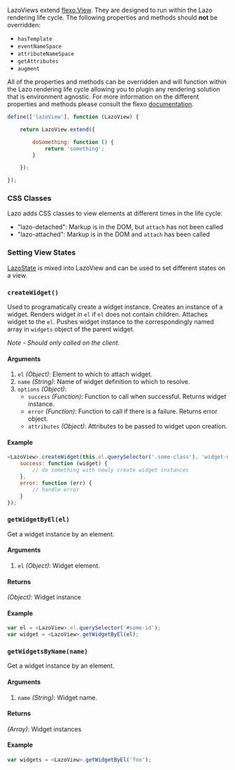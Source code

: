 LazoViews extend [flexo.View](https://github.com/lazojs/flexo/blob/master/docs/index.md#flexoview). They are designed
to run within the Lazo rendering life cycle. The following properties and methods should **not** be overridden:

* `hasTemplate`
* `eventNameSpace`
* `attributeNameSpace`
* `getAttributes`
* `augment`

All of the properties and methods can be overridden and will function within the Lazo rendering life cycle allowing
you to plugin any rendering solution that is environment agnostic. For more information on the different properties
and methods please consult the flexo [documentation](https://github.com/lazojs/flexo/blob/master/docs/index.md#flexoview).

```js
define(['lazoView'], function (LazoView) {

    return LazoView.extend({

        doSomething: function () {
            return 'something';
        }

    });

});
```

### CSS Classes
Lazo adds CSS classes to view elements at different times in the life cycle:

* "lazo-detached": Markup is in the DOM, but `attach` has not been called
* "lazo-attached": Markup is in the DOM and `attach` has been called

### Setting View States
[LazoState](#LazoState) is mixed into LazoView and can be used to set different states on a view.

### `createWidget()`

Used to programatically create a widget instance. Creates an instance of a widget. Renders widget in `el`
if `el` does not contain children. Attaches widget to the `el`. Pushes widget instance to the correspondingly
named array in `widgets` object of the parent widget.

*Note - Should only called on the client.*

#### Arguments
1. `el` *(Object)*: Element to which to attach widget.
2. `name` *(String)*: Name of widget definition to which to resolve.
3. `options` *(Object)*:
    - `success` *(Function)*: Function to call when successful. Returns widget instance.
    - `error` *(Function)*: Function to call if there is a failure. Returns error object.
    - `attributes` *(Object)*: Attributes to be passed to widget upon creation.

#### Example
```js
<LazoView>.createWidget(this.el.querySelector('.some-class'), 'widget-def-key', {
    success: function (widget) {
        // do something with newly create widget instances
    },
    error: function (err) {
        // handle error
    }
});
```

### `getWidgetByEl(el)`

Get a widget instance by an element.

#### Arguments
1. `el` *(Object)*: Widget element.

#### Returns
*(Object)*: Widget instance

#### Example
```js
var el = <LazoView>.el.querySelector('#some-id');
var widget = <LazoView>.getWidgetByEl(el);
```

### `getWidgetsByName(name)`

Get a widget instance by an element.

#### Arguments
1. `name` *(String)*: Widget name.

#### Returns
*(Array)*: Widget instances

#### Example
```js
var widgets = <LazoView>.getWidgetByEl('foo');
```